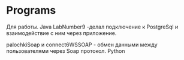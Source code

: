 # Programs
Для работы.
Java
LabNumber9 -делал подключение к PostgreSql и взаимодействие с ним через приложение.

palochkiSoap и connect6WSSOAP - обмен данными между пользователями через Soap протокол.
Python
